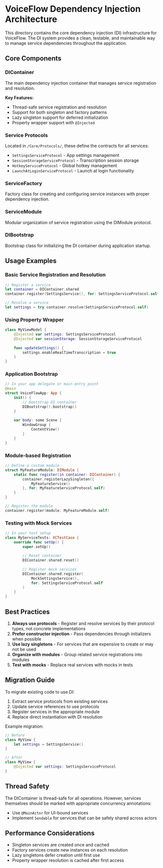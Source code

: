 # VoiceFlow Dependency Injection Architecture

This directory contains the core dependency injection (DI) infrastructure for VoiceFlow. The DI system provides a clean, testable, and maintainable way to manage service dependencies throughout the application.

## Core Components

### DIContainer
The main dependency injection container that manages service registration and resolution.

**Key Features:**
- Thread-safe service registration and resolution
- Support for both singleton and factory patterns
- Lazy singleton support for deferred initialization
- Property wrapper support with `@Injected`

### Service Protocols
Located in `/Core/Protocols/`, these define the contracts for all services:
- `SettingsServiceProtocol` - App settings management
- `SessionStorageServiceProtocol` - Transcription session storage
- `HotkeyServiceProtocol` - Global hotkey management
- `LaunchAtLoginServiceProtocol` - Launch at login functionality

### ServiceFactory
Factory class for creating and configuring service instances with proper dependency injection.

### ServiceModule
Modular organization of service registration using the DIModule protocol.

### DIBootstrap
Bootstrap class for initializing the DI container during application startup.

## Usage Examples

### Basic Service Registration and Resolution

```swift
// Register a service
let container = DIContainer.shared
container.register(SettingsService(), for: SettingsServiceProtocol.self)

// Resolve a service
let settings = try container.resolve(SettingsServiceProtocol.self)
```

### Using Property Wrapper

```swift
class MyViewModel {
    @Injected var settings: SettingsServiceProtocol
    @Injected var sessionStorage: SessionStorageServiceProtocol
    
    func updateSettings() {
        settings.enableRealTimeTranscription = true
    }
}
```

### Application Bootstrap

```swift
// In your app delegate or main entry point
@main
struct VoiceFlowApp: App {
    init() {
        // Bootstrap DI container
        DIBootstrap().bootstrap()
    }
    
    var body: some Scene {
        WindowGroup {
            ContentView()
        }
    }
}
```

### Module-based Registration

```swift
// Define a custom module
struct MyFeatureModule: DIModule {
    static func register(in container: DIContainer) {
        container.registerLazySingleton({
            MyFeatureService()
        }, for: MyFeatureServiceProtocol.self)
    }
}

// Register the module
container.register(module: MyFeatureModule.self)
```

### Testing with Mock Services

```swift
// In your test setup
class MyServiceTests: XCTestCase {
    override func setUp() {
        super.setUp()
        
        // Reset container
        DIContainer.shared.reset()
        
        // Register mock services
        DIContainer.shared.register(
            MockSettingsService(), 
            for: SettingsServiceProtocol.self
        )
    }
}
```

## Best Practices

1. **Always use protocols** - Register and resolve services by their protocol types, not concrete implementations
2. **Prefer constructor injection** - Pass dependencies through initializers when possible
3. **Use lazy singletons** - For services that are expensive to create or may not be used
4. **Organize with modules** - Group related service registrations into modules
5. **Test with mocks** - Replace real services with mocks in tests

## Migration Guide

To migrate existing code to use DI:

1. Extract service protocols from existing services
2. Update service references to use protocols
3. Register services in the appropriate module
4. Replace direct instantiation with DI resolution

Example migration:
```swift
// Before
class MyView {
    let settings = SettingsService()
}

// After
class MyView {
    @Injected var settings: SettingsServiceProtocol
}
```

## Thread Safety

The DIContainer is thread-safe for all operations. However, services themselves should be marked with appropriate concurrency annotations:
- Use `@MainActor` for UI-bound services
- Implement `Sendable` for services that can be safely shared across actors

## Performance Considerations

- Singleton services are created once and cached
- Factory services create new instances on each resolution
- Lazy singletons defer creation until first use
- Property wrapper resolution is cached after first access